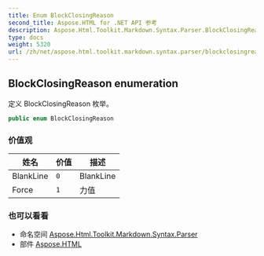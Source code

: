 ```yaml
---
title: Enum BlockClosingReason
second_title: Aspose.HTML for .NET API 参考
description: Aspose.Html.Toolkit.Markdown.Syntax.Parser.BlockClosingReason 枚举. 定义 BlockClosingReason 枚举
type: docs
weight: 5320
url: /zh/net/aspose.html.toolkit.markdown.syntax.parser/blockclosingreason/
---
```

## BlockClosingReason enumeration

定义 BlockClosingReason 枚举。

```csharp
public enum BlockClosingReason
```

### 价值观

| 姓名 | 价值 | 描述 |
| --- | --- | --- |
| BlankLine | `0` | BlankLine |
| Force | `1` | 力值 |

### 也可以看看

* 命名空间 [Aspose.Html.Toolkit.Markdown.Syntax.Parser](../../aspose.html.toolkit.markdown.syntax.parser/)
* 部件 [Aspose.HTML](../../)


